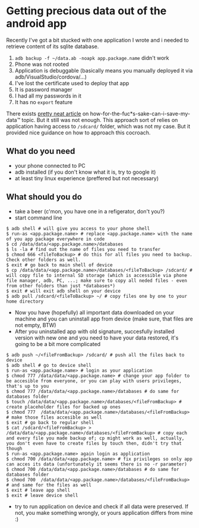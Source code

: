 # Getting precious data out of the android app
Recently I've got a bit stucked with one application I wrote and i needed to retrieve content of its sqlite database.

1. ```adb backup -f ~/data.ab -noapk app.package.name``` didn't work
1. Phone was not rooted
1. Application is debuggable (basically means you manually deployed it via adb/VisualStudio/cordova/...)
1. I've lost the certificate used to deploy that app
1. It is password manager
1. I had all my passwords in it
1. It has no ```export``` feature

There exists [pretty neat article](https://blog.shvetsov.com/2013/02/access-android-app-data-without-root.html) on how-for-the-fuc*s-sake-can-i-save-my-data™ topic. But it still was not enough. This approach sort of relies on application having access to ```/sdcard/``` folder, which was not my case. But it provided nice guidance on how to approach this cocroach.

## What do you need
- your phone connected to PC
- adb installed (if you don't know what it is, try to google it)
- at least tiny linux experience (preffered but not necessary)

## What should you do
- take a beer (c'mon, you have one in a refigerator, don't you?)
- start command line
```console
$ adb shell # will give you access to your phone shell
$ run-as <app.package.name> # replace <app.package.name> with the name of you app package everywhere in code
$ cd /data/data/<app.package.name>/databases
$ ls -la # find out the name of files you need to transfer
$ chmod 666 <fileToBackup> # do this for all files you need to backup. Check other folders as well.
$ exit # go back to main shell of device
$ cp /data/data/<app.package.name>/databases/<fileToBackup> /sdcard/ # will copy file to internal SD storage (which is accessible via phone file manager, adb, PC, ...; make sure to copy all neded files - even from other folders than just *databases*)
$ exit # will exit adb shell on your device
$ adb pull /sdcard/<fileToBackup> ~/ # copy files one by one to your home directory
```
- Now you have (hopefully) all important data downloaded on your machine and you can uninstall app from device (make sure, that files are not empty, BTW)
- After you uninstalled app with old signature, succesfully installed version with new one and you need to have your data restored, it's going to be a bit more complicated
```
$ adb push ~/<fileFromBackup> /sdcard/ # push all the files back to device
$ adb shell # go to device shell
$ run-as <app.package.name> # login as your application
$ chmod 777 /data/data/<app.package.name> # change your app folder to be accesible from everyone, or you can play with users privileges, that's up to you
$ chmod 777 /data/data/<app.package.name>/databases # do same for databases folder
$ touch /data/data/<app.package.name>/databases/<fileFromBackup> # create placeholder files for backed up ones
$ chmod 777  /data/data/<app.package.name>/databases/<fileFromBackup> # make those files accesible as well
$ exit # go back to regular shell
$ cat /sdcard/<fileFromBackup> > /data/data/<app.package.name>/databases/<fileFromBackup> # copy each and every file you made backup of; cp might work as well, actually, you don't even have to create files by touch then, didn't try that though
$ run-as <app.package.name> again login as application
$ chmod 700 /data/data/<app.package.name> # fix privileges so only app can acces its data (unfortunately it seems there is no -r parameter)
$ chmod 700 /data/data/<app.package.name>/databases # do same for databases folder
$ chmod 700  /data/data/<app.package.name>/databases/<fileFromBackup> # and same for the files as well
$ exit # leave app shell
$ exit # leave device shell
```
- try to run application on device and check if all data were preserved. If not, you make something wrongly, or yours application differs from mine :)
